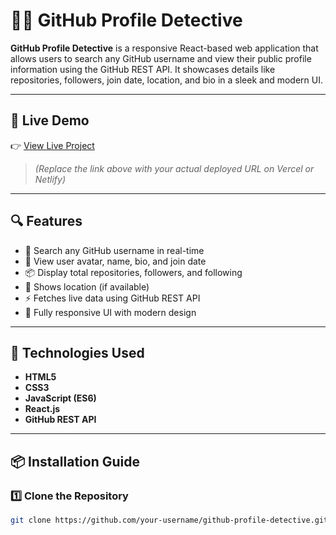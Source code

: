 # 🕵️‍♂️ GitHub Profile Detective

**GitHub Profile Detective** is a responsive React-based web application that allows users to search any GitHub username and view their public profile information using the GitHub REST API. It showcases details like repositories, followers, join date, location, and bio in a sleek and modern UI.

---

## 🔗 Live Demo

👉 [View Live Project](https://github-profile-search-rahul.netlify.app/)  
> *(Replace the link above with your actual deployed URL on Vercel or Netlify)*

---

## 🔍 Features

- 🔎 Search any GitHub username in real-time
- 👤 View user avatar, name, bio, and join date
- 📦 Display total repositories, followers, and following
- 📍 Shows location (if available)
- ⚡ Fetches live data using GitHub REST API
- 📱 Fully responsive UI with modern design

---

## 🧰 Technologies Used

- **HTML5**
- **CSS3**
- **JavaScript (ES6)**
- **React.js**
- **GitHub REST API**

---

## 📦 Installation Guide

### 1️⃣ Clone the Repository

```bash
git clone https://github.com/your-username/github-profile-detective.git

